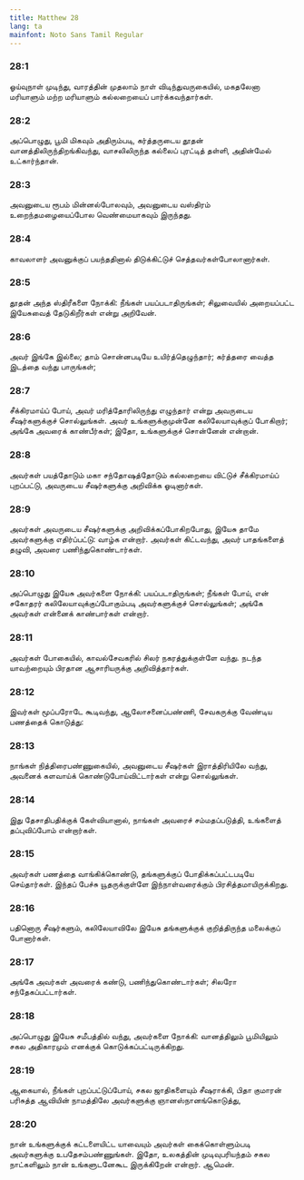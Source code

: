 ```yaml
---
title: Matthew 28
lang: ta
mainfont: Noto Sans Tamil Regular
---
```


###  28:1

ஓய்வுநாள் முடிந்து, வாரத்தின் முதலாம் நாள் விடிந்துவருகையில், மகதலேனா மரியாளும் மற்ற மரியாளும் கல்லறையைப் பார்க்கவந்தார்கள்.

###  28:2

அப்பொழுது, பூமி மிகவும் அதிரும்படி, கர்த்தருடைய தூதன் வானத்திலிருந்திறங்கிவந்து, வாசலிலிருந்த கல்லைப் புரட்டித் தள்ளி, அதின்மேல் உட்கார்ந்தான்.

###  28:3

அவனுடைய ரூபம் மின்னல்போலவும், அவனுடைய வஸ்திரம் உறைந்தமழையைப்போல வெண்மையாகவும் இருந்தது.

###  28:4

காவலாளர் அவனுக்குப் பயந்ததினால் திடுக்கிட்டுச் செத்தவர்கள்போலானார்கள்.

###  28:5

தூதன் அந்த ஸ்திரீகளை நோக்கி: நீங்கள் பயப்படாதிருங்கள்; சிலுவையில் அறையப்பட்ட இயேசுவைத் தேடுகிறீர்கள் என்று அறிவேன்.

###  28:6

அவர் இங்கே இல்லை; தாம் சொன்னபடியே உயிர்த்தெழுந்தார்; கர்த்தரை வைத்த இடத்தை வந்து பாருங்கள்;

###  28:7

சீக்கிரமாய்ப் போய், அவர் மரித்தோரிலிருந்து எழுந்தார் என்று அவருடைய சீஷர்களுக்குச் சொல்லுங்கள். அவர் உங்களுக்குமுன்னே கலிலேயாவுக்குப் போகிறார்; அங்கே அவரைக் காண்பீர்கள்; இதோ, உங்களுக்குச் சொன்னேன் என்றான்.

###  28:8

அவர்கள் பயத்தோடும் மகா சந்தோஷத்தோடும் கல்லறையை விட்டுச் சீக்கிரமாய்ப் புறப்பட்டு, அவருடைய சீஷர்களுக்கு அறிவிக்க ஓடினார்கள்.

###  28:9

அவர்கள் அவருடைய சீஷர்களுக்கு அறிவிக்கப்போகிறபோது, இயேசு தாமே அவர்களுக்கு எதிர்ப்பட்டு: வாழ்க என்றார். அவர்கள் கிட்டவந்து, அவர் பாதங்களைத் தழுவி, அவரை பணிந்துகொண்டார்கள்.

###  28:10

அப்பொழுது இயேசு அவர்களை நோக்கி: பயப்படாதிருங்கள்; நீங்கள் போய், என் சகோதரர் கலிலேயாவுக்குப்போகும்படி அவர்களுக்குச் சொல்லுங்கள்; அங்கே அவர்கள் என்னைக் காண்பார்கள் என்றார்.

###  28:11

அவர்கள் போகையில், காவல்சேவகரில் சிலர் நகரத்துக்குள்ளே வந்து. நடந்த யாவற்றையும் பிரதான ஆசாரியருக்கு அறிவித்தார்கள்.

###  28:12

இவர்கள் மூப்பரோடே கூடிவந்து, ஆலோசனைப்பண்ணி, சேவகருக்கு வேண்டிய பணத்தைக் கொடுத்து:

###  28:13

நாங்கள் நித்திரைபண்ணுகையில், அவனுடைய சீஷர்கள் இராத்திரியிலே வந்து, அவனைக் களவாய்க் கொண்டுபோய்விட்டார்கள் என்று சொல்லுங்கள்.

###  28:14

இது தேசாதிபதிக்குக் கேள்வியானால், நாங்கள் அவரைச் சம்மதப்படுத்தி, உங்களைத் தப்புவிப்போம் என்றார்கள்.

###  28:15

அவர்கள் பணத்தை வாங்கிக்கொண்டு, தங்களுக்குப் போதிக்கப்பட்டபடியே செய்தார்கள். இந்தப் பேச்சு யூதருக்குள்ளே இந்நாள்வரைக்கும் பிரசித்தமாயிருக்கிறது.

###  28:16

பதினொரு சீஷர்களும், கலிலேயாவிலே இயேசு தங்களுக்குக் குறித்திருந்த மலைக்குப் போனார்கள்.

###  28:17

அங்கே அவர்கள் அவரைக் கண்டு, பணிந்துகொண்டார்கள்; சிலரோ சந்தேகப்பட்டார்கள்.

###  28:18

அப்பொழுது இயேசு சமீபத்தில் வந்து, அவர்களை நோக்கி: வானத்திலும் பூமியிலும் சகல அதிகாரமும் எனக்குக் கொடுக்கப்பட்டிருக்கிறது.

###  28:19

ஆகையால், நீங்கள் புறப்பட்டுப்போய், சகல ஜாதிகளையும் சீஷராக்கி, பிதா குமாரன் பரிசுத்த ஆவியின் நாமத்திலே அவர்களுக்கு ஞானஸ்நானங்கொடுத்து,

###  28:20

நான் உங்களுக்குக் கட்டளையிட்ட யாவையும் அவர்கள் கைக்கொள்ளும்படி அவர்களுக்கு உபதேசம்பண்ணுங்கள். இதோ, உலகத்தின் முடிவுபரியந்தம் சகல நாட்களிலும் நான் உங்களுடனேகூட இருக்கிறேன் என்றார். ஆமென்.

